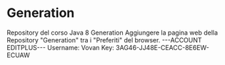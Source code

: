 # Generation
Repository del corso Java 8 Generation
Aggiungere la pagina web della Repository "Generation" tra i "Preferiti" del browser.
---ACCOUNT EDITPLUS---
Username: Vovan 
Key: 3AG46-JJ48E-CEACC-8E6EW-ECUAW
